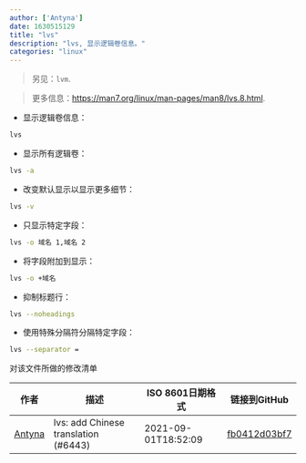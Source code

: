 ```yaml
---
author: ['Antyna']
date: 1630515129
title: "lvs"
description: "lvs, 显示逻辑卷信息。"
categories: "linux"
---
```

> 另见：`lvm`.

> 更多信息：<https://man7.org/linux/man-pages/man8/lvs.8.html>.

- 显示逻辑卷信息：

```bash
lvs
```

- 显示所有逻辑卷：

```bash
lvs -a
```

- 改变默认显示以显示更多细节：

```bash
lvs -v
```

- 只显示特定字段：

```bash
lvs -o 域名 1,域名 2
```

- 将字段附加到显示：

```bash
lvs -o +域名
```

- 抑制标题行：

```bash
lvs --noheadings
```

- 使用特殊分隔符分隔特定字段：

```bash
lvs --separator =
```
对该文件所做的修改清单


作者 | 描述 | ISO 8601日期格式 | 链接到GitHub
------|-----|-----|-----
[Antyna](mailto:xiaozaihu@gmail.com) | lvs: add Chinese translation (#6443) | 2021-09-01T18:52:09 | [fb0412d03bf7](https://github.com/tldr-pages/tldr/commit/fb0412d03bf7300603a308266b2793a284a3fb78)

